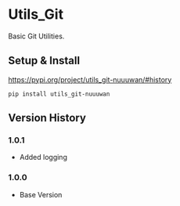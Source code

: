 # Utils_Git

Basic Git Utilities.

## Setup & Install

https://pypi.org/project/utils_git-nuuuwan/#history

```
pip install utils_git-nuuuwan
```

## Version History 

### 1.0.1
* Added logging

### 1.0.0
* Base Version